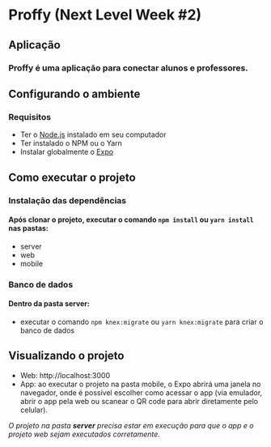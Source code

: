 # Proffy (Next Level  Week #2)

## Aplicação

### Proffy é uma aplicação para conectar alunos e professores.

## Configurando o ambiente

### Requisitos
- Ter o [Node.js](https://nodejs.org/en/) instalado em seu computador
- Ter instalado o NPM ou o Yarn
- Instalar globalmente o [Expo](https://expo.io/)

## Como executar o projeto

### Instalação das dependências
#### Após clonar o projeto, executar o comando ```npm install``` ou ```yarn install``` nas pastas:

* server
* web
* mobile

### Banco de dados
#### Dentro da pasta **server**:
* executar o comando ```npm knex:migrate``` ou ```yarn knex:migrate``` para criar o banco de dados

## Visualizando o projeto

* Web: http://localhost:3000
* App: ao executar o projeto na pasta mobile, o Expo abrirá uma janela no navegador, onde é possível escolher como acessar o app (via emulador, abrir o app pela web ou scanear o QR code para abrir diretamente pelo celular).

*O projeto na pasta **server** precisa estar em execução para que o app e o projeto web sejam executados corretamente.*